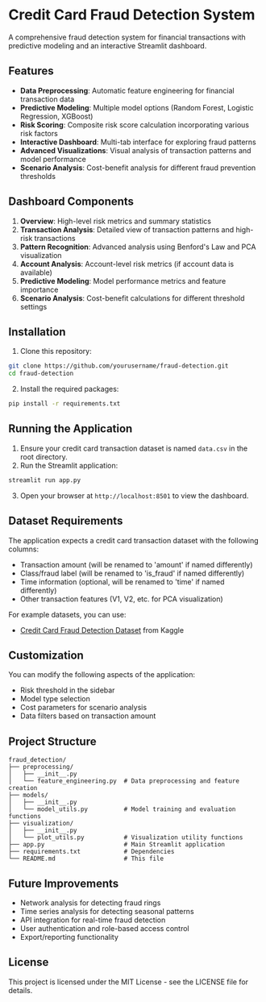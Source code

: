 # Credit Card Fraud Detection System

A comprehensive fraud detection system for financial transactions with predictive modeling and an interactive Streamlit dashboard.

## Features

- **Data Preprocessing**: Automatic feature engineering for financial transaction data
- **Predictive Modeling**: Multiple model options (Random Forest, Logistic Regression, XGBoost)
- **Risk Scoring**: Composite risk score calculation incorporating various risk factors
- **Interactive Dashboard**: Multi-tab interface for exploring fraud patterns
- **Advanced Visualizations**: Visual analysis of transaction patterns and model performance
- **Scenario Analysis**: Cost-benefit analysis for different fraud prevention thresholds

## Dashboard Components

1. **Overview**: High-level risk metrics and summary statistics
2. **Transaction Analysis**: Detailed view of transaction patterns and high-risk transactions
3. **Pattern Recognition**: Advanced analysis using Benford's Law and PCA visualization
4. **Account Analysis**: Account-level risk metrics (if account data is available)
5. **Predictive Modeling**: Model performance metrics and feature importance
6. **Scenario Analysis**: Cost-benefit calculations for different threshold settings

## Installation

1. Clone this repository:
```bash
git clone https://github.com/yourusername/fraud-detection.git
cd fraud-detection
```

2. Install the required packages:
```bash
pip install -r requirements.txt
```

## Running the Application

1. Ensure your credit card transaction dataset is named `data.csv` in the root directory.
2. Run the Streamlit application:
```bash
streamlit run app.py
```

3. Open your browser at `http://localhost:8501` to view the dashboard.

## Dataset Requirements

The application expects a credit card transaction dataset with the following columns:
- Transaction amount (will be renamed to 'amount' if named differently)
- Class/fraud label (will be renamed to 'is_fraud' if named differently)
- Time information (optional, will be renamed to 'time' if named differently)
- Other transaction features (V1, V2, etc. for PCA visualization)

For example datasets, you can use:
- [Credit Card Fraud Detection Dataset](https://www.kaggle.com/mlg-ulb/creditcardfraud) from Kaggle

## Customization

You can modify the following aspects of the application:
- Risk threshold in the sidebar
- Model type selection
- Cost parameters for scenario analysis
- Data filters based on transaction amount

## Project Structure

```
fraud_detection/
├── preprocessing/
│   ├── __init__.py
│   └── feature_engineering.py  # Data preprocessing and feature creation
├── models/
│   ├── __init__.py
│   └── model_utils.py          # Model training and evaluation functions
├── visualization/
│   ├── __init__.py
│   └── plot_utils.py           # Visualization utility functions
├── app.py                      # Main Streamlit application
├── requirements.txt            # Dependencies
└── README.md                   # This file
```

## Future Improvements

- Network analysis for detecting fraud rings
- Time series analysis for detecting seasonal patterns
- API integration for real-time fraud detection
- User authentication and role-based access control
- Export/reporting functionality

## License

This project is licensed under the MIT License - see the LICENSE file for details. 